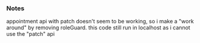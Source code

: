 ### Notes

appointment api with patch doesn't seem to be working, so i make a "work around" by removing roleGuard. 
this code still run in localhost as i cannot use the "patch" api
